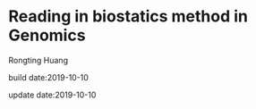 # Reading in biostatics method in Genomics
Rongting Huang

build date:2019-10-10

update date:2019-10-10


